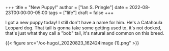 +++
title = "New Puppy!"
author = ["Ian S. Pringle"]
date = 2022-08-23T00:00:00-05:00
tags = ["life"]
draft = false
+++

I got a new puppy today! I still don't have a name for him. He's a Catahoula
Leopard dog. That tail is gonna take some getting used to, it's not docked,
that's just what they call a "bob" tail, it's natural and common on this breed.

{{< figure src="/ox-hugo/_20220823_162424image (1).png" >}}
